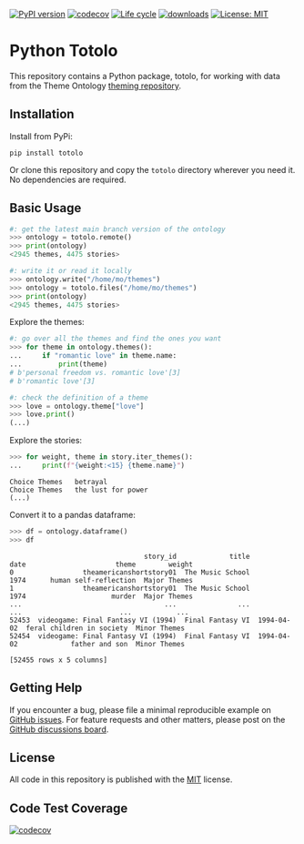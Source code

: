 [![PyPI version](https://badge.fury.io/py/totolo.svg)](https://badge.fury.io/py/totolo)
[![codecov](https://codecov.io/gh/theme-ontology/python-totolo/branch/main/graph/badge.svg?token=1Z39E9IE2W)](https://codecov.io/gh/theme-ontology/python-totolo)
[![Life cycle](https://img.shields.io/badge/lifecycle-stable-brightgreen.svg)](https://lifecycle.r-lib.org/articles/stages.html)
[![downloads](https://img.shields.io/pypi/dm/totolo.svg)](https://pypistats.org/packages/totolo)
[![License: MIT](https://img.shields.io/badge/License-MIT-blue.svg)](https://opensource.org/licenses/MIT)
 
# Python Totolo

This repository contains a Python package, totolo, for working with data from the Theme Ontology [theming repository](https://github.com/theme-ontology/theming/).


## Installation

Install from PyPi:

```
pip install totolo
```

Or clone this repository and copy the `totolo` directory wherever you need it. No dependencies are required.


## Basic Usage

```python
#: get the latest main branch version of the ontology
>>> ontology = totolo.remote()
>>> print(ontology)
<2945 themes, 4475 stories>

#: write it or read it locally
>>> ontology.write("/home/mo/themes")
>>> ontology = totolo.files("/home/mo/themes")
>>> print(ontology)
<2945 themes, 4475 stories>
```

Explore the themes:

```python
#: go over all the themes and find the ones you want
>>> for theme in ontology.themes():
...     if "romantic love" in theme.name:
...         print(theme)
# b'personal freedom vs. romantic love'[3]
# b'romantic love'[3]

#: check the definition of a theme
>>> love = ontology.theme["love"]
>>> love.print()
(...)
```

Explore the stories:

```python
>>> for weight, theme in story.iter_themes():
...     print(f"{weight:<15} {theme.name}")
```

``` 
Choice Themes   betrayal
Choice Themes   the lust for power
(...)
```

Convert it to a pandas dataframe:

```python
>>> df = ontology.dataframe()
>>> df
```

```
                                 story_id             title        date                      theme        weight
0                 theamericanshortstory01  The Music School        1974      human self-reflection  Major Themes
1                 theamericanshortstory01  The Music School        1974                     murder  Major Themes
...                                   ...               ...         ...                        ...           ...
52453  videogame: Final Fantasy VI (1994)  Final Fantasy VI  1994-04-02  feral children in society  Minor Themes
52454  videogame: Final Fantasy VI (1994)  Final Fantasy VI  1994-04-02             father and son  Minor Themes

[52455 rows x 5 columns]
```

## Getting Help

If you encounter a bug, please file a minimal reproducible example on
[GitHub issues](https://github.com/theme-ontology/python-totolo/issues/). For
feature requests and other matters, please post on the [GitHub discussions
board](https://github.com/theme-ontology/python-totolo/discussions/).

## License

All code in this repository is published with the
[MIT](https://opensource.org/license/mit/) license.

## Code Test Coverage

[![codecov](https://codecov.io/gh/theme-ontology/python-totolo/branch/main/graphs/icicle.svg?token=1Z39E9IE2W)](https://codecov.io/gh/theme-ontology/python-totolo)


